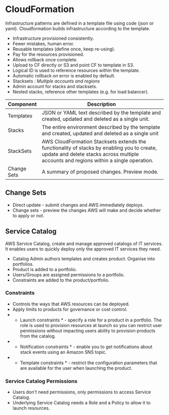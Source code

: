 # CloudFormation

Infrastructure patterns are defined in a template file using code (json or yaml). Cloudformation builds infrastructure according to the template.

- Infrastructure provisioned consistently.
- Fewer mistakes, human error.
- Reusable templates (define once, keep re-using).
- Pay for the resources provisioned.
- Allows rollback once complete.
- Upload to CF directly or S3 and point CF to template in S3.
- Logical ID is used to reference resources within the template.
- Automatic rollback on error is enabled by default.
- Stacksets : *Multiple accounts and regions*
- Admin account for stacks and stacksets.
- Nested stacks, reference other templates (e.g. for load balancer).

|Component|Description|
|---|---|
|Templates|JSON or YAML text described by the template and created, updated and deleted as a single unit.|
|Stacks|The entire environment described by the template and created, updated and deleted as a single unit|
|StackSets|AWS CloudFormation Stacksets extends the functionality of stacks by enabling you to create, update and delete stacks across multiple accounts and regions within a single operation.|
|Change Sets|A summary of proposed changes. Preview mode.|

## Change Sets

- Direct update - submit changes and AWS immediately deploys.
- Change sets - preview the changes AWS will make and decide whether to apply or not.

## Service Catalog

AWS Service Catalog, create and manage approved catalogs of IT services. It enables users to quickly deploy only the approved IT services they need.

- Catalog Admin authors templates and creates product. Organise into portfolios.
- Product is added to a portfolio.
- Users/Groups are assigned permissions to a portfolio.
- Constraints are added to the product/portfolio.

### Constraints

- Controls the ways that AWS resources can be deployed.
- Apply limits to products for governance or cost control.
- * Launch constraints * - specify a role for a product in a portfolio. The role is used to provision resources at launch so you can restrict user permissions without impacting users ability to provision products from the catalog.
- * Notification constraints * - enable you to get notifications about stack events using an Amazon SNS topic.
- * Template constraints * - restrict the configuration parameters that are available for the user when launching the product.

### Service Catalog Permissions

- Users don't need permissions, only permissions to access Service Catalog.
- Underlying Service Catalog needs a Role and a Policy to allow it to launch resources.